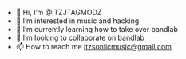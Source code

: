 - 👋 Hi, I’m @ITZJTAGMODZ
- 👀 I’m interested in music and hacking
- 🌱 I’m currently learning how to take over bandlab
- 💞️ I’m looking to collaborate on bandlab
- 📫 How to reach me itzsoniicmusic@gmail.com

<!---
ITZJTAGMODZ/ITZJTAGMODZ is a ✨ special ✨ repository because its `README.md` (this file) appears on your GitHub profile.
You can click the Preview link to take a look at your changes.
--->
